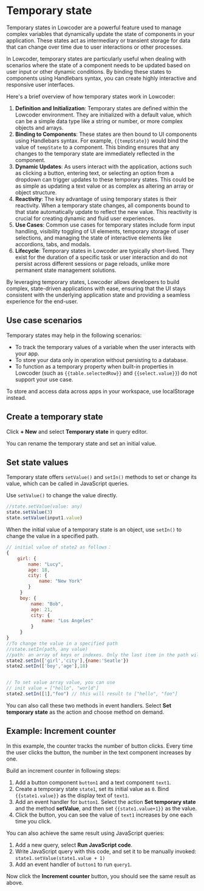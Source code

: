 # Temporary state

Temporary states in Lowcoder are a powerful feature used to manage complex variables that dynamically update the state of components in your application. These states act as intermediary or transient storage for data that can change over time due to user interactions or other processes.

In Lowcoder, temporary states are particularly useful when dealing with scenarios where the state of a component needs to be updated based on user input or other dynamic conditions. By binding these states to components using Handlebars syntax, you can create highly interactive and responsive user interfaces.

Here's a brief overview of how temporary states work in Lowcoder:

1. **Definition and Initialization**: Temporary states are defined within the Lowcoder environment. They are initialized with a default value, which can be a simple data type like a string or number, or more complex objects and arrays.
2. **Binding to Components**: These states are then bound to UI components using Handlebars syntax. For example, `{{tempState}}` would bind the value of `tempState` to a component. This binding ensures that any changes to the temporary state are immediately reflected in the component.
3. **Dynamic Updates**: As users interact with the application, actions such as clicking a button, entering text, or selecting an option from a dropdown can trigger updates to these temporary states. This could be as simple as updating a text value or as complex as altering an array or object structure.
4. **Reactivity**: The key advantage of using temporary states is their reactivity. When a temporary state changes, all components bound to that state automatically update to reflect the new value. This reactivity is crucial for creating dynamic and fluid user experiences.
5. **Use Cases**: Common use cases for temporary states include form input handling, visibility toggling of UI elements, temporary storage of user selections, and managing the state of interactive elements like accordions, tabs, and modals.
6. **Lifecycle**: Temporary states in Lowcoder are typically short-lived. They exist for the duration of a specific task or user interaction and do not persist across different sessions or page reloads, unlike more permanent state management solutions.

By leveraging temporary states, Lowcoder allows developers to build complex, state-driven applications with ease, ensuring that the UI stays consistent with the underlying application state and providing a seamless experience for the end-user.

## Use case scenarios

Temporary states may help in the following scenarios:

* To track the temporary values of a variable when the user interacts with your app.
* To store your data only in operation without persisting to a database.
* To function as a temporary property when built-in properties in Lowcoder (such as `{{table.selectedRow}}` and `{{select.value}}`) do not support your use case.

To store and access data across apps in your workspace, use localStorage instead.

## Create a temporary state

Click **+ New** and select **Temporary state** in query editor.

You can rename the temporary state and set an initial value.

## Set state values

Temporary state offers `setValue()` and `setIn()` methods to set or change its value, which can be called in JavaScript queries.

Use `setValue()` to change the value directly.

```javascript
//state.setValue(value: any)
state.setValue(3)
state.setValue(input1.value)
```

When the initial value of a temporary state is an object, use `setIn()` to change the value in a specified path.

```javascript
// initial value of state2 as follows：
{
    girl: {
        name: "Lucy",
        age: 18,
        city: {
            name: "New York"
        }
     }
     boy: {
         name: "Bob",
         age: 21,
         city: {
             name: "Los Angeles"
         }
     }
}
//To change the value in a specified path
//state.setIn(path, any value)
//path: an array of keys or indexes. Only the last item in the path will be changed.
state2.setIn(['girl','city'],{name:'Seatle'})
state2.setIn(['boy','age'],18)


// To set value array value, you can use 
// init value = ["hello", "world"]
state2.setIn([1],"foo") // this will result to ["hello", "foo"]
```

You can also call these two methods in event handlers. Select **Set temporary state** as the action and choose method on demand.

## Example: Increment counter

In this example, the counter tracks the number of button clicks. Every time the user clicks the button, the number in the text component increases by one.

Build an increment counter in following steps:

1. Add a button component `button1` and a text component `text1`.
2. Create a temporary state `state1`, set its initial value as `0`. Bind `{{state1.value}}` as the display text of `text1`.
3. Add an event handler for `button1`. Select the action **Set temporary state** and the method **setValue**, and then set `{{state1.value+1}}` as the value.
4. Click the button, you can see the value of `text1` increases by one each time you click.

You can also achieve the same result using JavaScript queries:

1. Add a new query, select **Run JavaScript code**.
2. Write JavaScript query with this code, and set it to be manually invoked:\
   `state1.setValue(state1.value + 1)`
3. Add an event handler of `button1` to run `query1`.

Now click the **Increment counter** button, you should see the same result as above.
